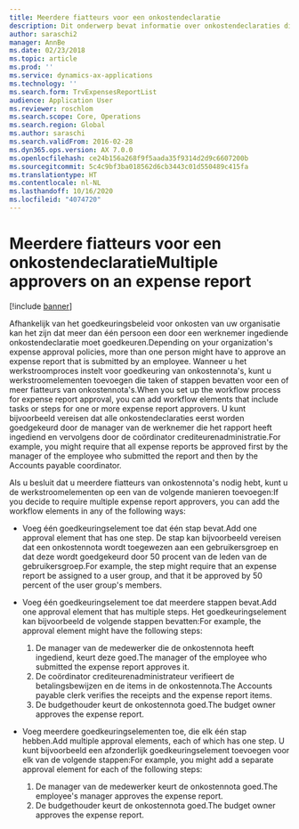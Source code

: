 ```yaml
---
title: Meerdere fiatteurs voor een onkostendeclaratie
description: Dit onderwerp bevat informatie over onkostendeclaraties die door meerdere personen moeten worden goedgekeurd.
author: saraschi2
manager: AnnBe
ms.date: 02/23/2018
ms.topic: article
ms.prod: ''
ms.service: dynamics-ax-applications
ms.technology: ''
ms.search.form: TrvExpensesReportList
audience: Application User
ms.reviewer: roschlom
ms.search.scope: Core, Operations
ms.search.region: Global
ms.author: saraschi
ms.search.validFrom: 2016-02-28
ms.dyn365.ops.version: AX 7.0.0
ms.openlocfilehash: ce24b156a268f9f5aada35f9314d2d9c6607200b
ms.sourcegitcommit: 5c4c9bf3ba018562d6cb3443c01d550489c415fa
ms.translationtype: HT
ms.contentlocale: nl-NL
ms.lasthandoff: 10/16/2020
ms.locfileid: "4074720"
---
```

# <a name="multiple-approvers-on-an-expense-report"></a><span data-ttu-id="96260-103">Meerdere fiatteurs voor een onkostendeclaratie</span><span class="sxs-lookup"><span data-stu-id="96260-103">Multiple approvers on an expense report</span></span>

[!include [banner](../includes/banner.md)]

<span data-ttu-id="96260-104">Afhankelijk van het goedkeuringsbeleid voor onkosten van uw organisatie kan het zijn dat meer dan één persoon een door een werknemer ingediende onkostendeclaratie moet goedkeuren.</span><span class="sxs-lookup"><span data-stu-id="96260-104">Depending on your organization's expense approval policies, more than one person might have to approve an expense report that is submitted by an employee.</span></span> <span data-ttu-id="96260-105">Wanneer u het werkstroomproces instelt voor goedkeuring van onkostennota's, kunt u werkstroomelementen toevoegen die taken of stappen bevatten voor een of meer fiatteurs van onkostennota's.</span><span class="sxs-lookup"><span data-stu-id="96260-105">When you set up the workflow process for expense report approval, you can add workflow elements that include tasks or steps for one or more expense report approvers.</span></span> <span data-ttu-id="96260-106">U kunt bijvoorbeeld vereisen dat alle onkostendeclaraties eerst worden goedgekeurd door de manager van de werknemer die het rapport heeft ingediend en vervolgens door de coördinator crediteurenadministratie.</span><span class="sxs-lookup"><span data-stu-id="96260-106">For example, you might require that all expense reports be approved first by the manager of the employee who submitted the report and then by the Accounts payable coordinator.</span></span>

<span data-ttu-id="96260-107">Als u besluit dat u meerdere fiatteurs van onkostennota's nodig hebt, kunt u de werkstroomelementen op een van de volgende manieren toevoegen:</span><span class="sxs-lookup"><span data-stu-id="96260-107">If you decide to require multiple expense report approvers, you can add the workflow elements in any of the following ways:</span></span>

- <span data-ttu-id="96260-108">Voeg één goedkeuringselement toe dat één stap bevat.</span><span class="sxs-lookup"><span data-stu-id="96260-108">Add one approval element that has one step.</span></span> <span data-ttu-id="96260-109">De stap kan bijvoorbeeld vereisen dat een onkostennota wordt toegewezen aan een gebruikersgroep en dat deze wordt goedgekeurd door 50 procent van de leden van de gebruikersgroep.</span><span class="sxs-lookup"><span data-stu-id="96260-109">For example, the step might require that an expense report be assigned to a user group, and that it be approved by 50 percent of the user group's members.</span></span>
- <span data-ttu-id="96260-110">Voeg één goedkeuringselement toe dat meerdere stappen bevat.</span><span class="sxs-lookup"><span data-stu-id="96260-110">Add one approval element that has multiple steps.</span></span> <span data-ttu-id="96260-111">Het goedkeuringselement kan bijvoorbeeld de volgende stappen bevatten:</span><span class="sxs-lookup"><span data-stu-id="96260-111">For example, the approval element might have the following steps:</span></span>

    1. <span data-ttu-id="96260-112">De manager van de medewerker die de onkostennota heeft ingediend, keurt deze goed.</span><span class="sxs-lookup"><span data-stu-id="96260-112">The manager of the employee who submitted the expense report approves it.</span></span>
    2. <span data-ttu-id="96260-113">De coördinator crediteurenadministrateur verifieert de betalingsbewijzen en de items in de onkostennota.</span><span class="sxs-lookup"><span data-stu-id="96260-113">The Accounts payable clerk verifies the receipts and the expense report items.</span></span>
    3. <span data-ttu-id="96260-114">De budgethouder keurt de onkostennota goed.</span><span class="sxs-lookup"><span data-stu-id="96260-114">The budget owner approves the expense report.</span></span>

- <span data-ttu-id="96260-115">Voeg meerdere goedkeuringselementen toe, die elk één stap hebben.</span><span class="sxs-lookup"><span data-stu-id="96260-115">Add multiple approval elements, each of which has one step.</span></span> <span data-ttu-id="96260-116">U kunt bijvoorbeeld een afzonderlijk goedkeuringselement toevoegen voor elk van de volgende stappen:</span><span class="sxs-lookup"><span data-stu-id="96260-116">For example, you might add a separate approval element for each of the following steps:</span></span>

    1. <span data-ttu-id="96260-117">De manager van de medewerker keurt de onkostennota goed.</span><span class="sxs-lookup"><span data-stu-id="96260-117">The employee's manager approves the expense report.</span></span>
    2. <span data-ttu-id="96260-118">De budgethouder keurt de onkostennota goed.</span><span class="sxs-lookup"><span data-stu-id="96260-118">The budget owner approves the expense report.</span></span>
